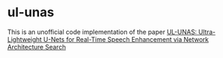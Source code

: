 # ul-unas

This is an unofficial code implementation of the paper [UL-UNAS: Ultra-Lightweight U-Nets for Real-Time Speech Enhancement via Network Architecture Search](https://arxiv.org/abs/2503.00340)
